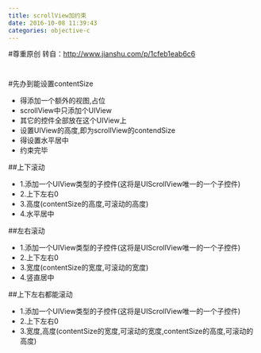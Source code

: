 ```yaml
---
title: scrollView加约束
date: 2016-10-08 11:39:43
categories: objective-c
---
```

<!-- more -->

#尊重原创 转自：http://www.jianshu.com/p/1cfeb1eab6c6
#

#先办到能设置contentSize
- 得添加一个额外的视图,占位
- scrollView中只添加个UIView
- 其它的控件全部放在这个UIView上
- 设置UIView的高度,即为scrollView的contendSize
- 得设置水平居中
- 约束完毕

##上下滚动
- 1.添加一个UIView类型的子控件(这将是UIScrollView唯一的一个子控件)
- 2.上下左右0
- 3.高度(contentSize的高度,可滚动的高度)
- 4.水平居中

##左右滚动
- 1.添加一个UIView类型的子控件(这将是UIScrollView唯一的一个子控件)
- 2.上下左右0
- 3.宽度(contentSize的宽度,可滚动的宽度)
- 4.竖直居中

##上下左右都能滚动
- 1.添加一个UIView类型的子控件(这将是UIScrollView唯一的一个子控件)
- 2.上下左右0
- 3.宽度,高度(contentSize的宽度,可滚动的宽度,contentSize的高度,可滚动的高度)



